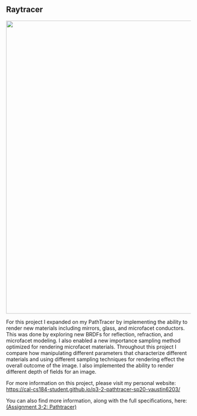 ## Raytracer
<p>
<img src="https://cs184.eecs.berkeley.edu/cs184_sp17_content/article_images/21_1.jpg" width="800px" />
</p>


For this project I expanded on my PathTracer by implementing the ability to render new materials including mirrors, glass, and microfacet conductors. This was done by exploring new BRDFs for reflection, refraction, and microfacet modeling. I also enabled a new importance sampling method optimized for rendering microfacet materials. Throughout this project I compare how manipulating different parameters that characterize different materials and using different sampling techniques for rendering effect the overall outcome of the image. I also implemented the ability to render different depth of fields for an image. 

For more information on this project, please visit my personal website:  https://cal-cs184-student.github.io/p3-2-pathtracer-sp20-vaustin6203/

You can also find more information, along with the full specifications, here: [(Assignment 3-2: Pathtracer)](https://cs184.eecs.berkeley.edu/sp20/article/29/assignment-3-2-pathtracer)

